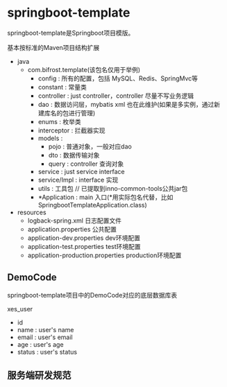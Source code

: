 # springboot-template

springboot-template是Springboot项目模版。

基本按标准的Maven项目结构扩展
- java
  - com.bifrost.template(该包名仅用于举例)
    - config : 所有的配置，包括 MySQL、Redis、SpringMvc等
    - constant : 常量类
    - controller : just controller，controller 尽量不写业务逻辑
    - dao : 数据访问层，mybatis xml 也在此维护(如果是多实例，通过新建库名的包进行管理)
    - enums : 枚举类
    - interceptor : 拦截器实现
    - models :
        - pojo : 普通对象，一般对应dao
        - dto : 数据传输对象
        - query : controller 查询对象
    - service : just service interface
    - service/Impl : interface 实现
    - utils : 工具包 // 已提取到inno-common-tools公共jar包
    - *Application : main 入口(*用实际包名代替，比如SpringbootTemplateApplication.class)
- resources
  - logback-spring.xml 日志配置文件
  - application.properties 公共配置
  - application-dev.properties dev环境配置
  - application-test.properties test环境配置
  - application-production.properties production环境配置

## DemoCode

springboot-template项目中的DemoCode对应的底层数据库表

xes_user
- id 
- name : user's name
- email : user's email
- age : user's age
- status : user's status

## 服务端研发规范